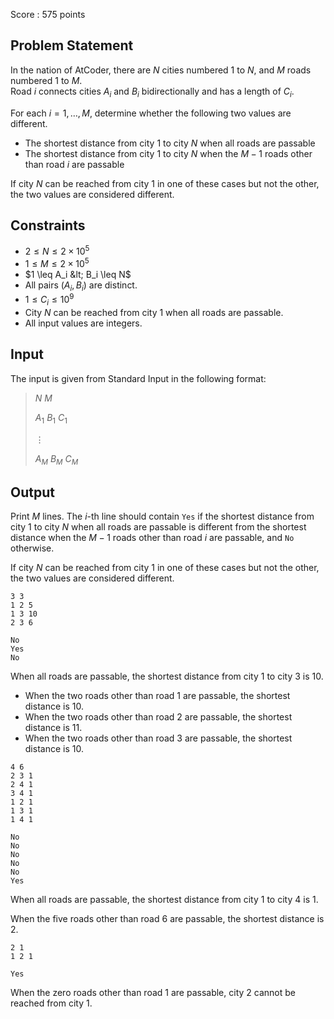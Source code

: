 Score : $575$ points

## Problem Statement

In the nation of AtCoder, there are $N$ cities numbered $1$ to $N$, and $M$ roads numbered $1$ to $M$.<br>
Road $i$ connects cities $A_i$ and $B_i$ bidirectionally and has a length of $C_i$.

For each $i = 1, \ldots, M$, determine whether the following two values are different.

- The shortest distance from city $1$ to city $N$ when all roads are passable
- The shortest distance from city $1$ to city $N$ when the $M - 1$ roads other than road $i$ are passable

If city $N$ can be reached from city $1$ in one of these cases but not the other, the two values are considered different.

## Constraints

- $2 \leq N \leq 2 \times 10^5$
- $1 \leq M \leq 2 \times 10^5$
- $1 \leq A_i &lt; B_i \leq N$
- All pairs $(A_i, B_i)$ are distinct.
- $1 \leq C_i \leq 10^9$
- City $N$ can be reached from city $1$ when all roads are passable.
- All input values are integers.

## Input

The input is given from Standard Input in the following format:

> $N$ $M$
> 
> $A_1$ $B_1$ $C_1$
> 
> $\vdots$
> 
> $A_M$ $B_M$ $C_M$

## Output

Print $M$ lines. The $i$-th line should contain `Yes` if the shortest distance from city $1$ to city $N$ when all roads are passable is different from the shortest distance when the $M - 1$ roads other than road $i$ are passable, and `No` otherwise.

If city $N$ can be reached from city $1$ in one of these cases but not the other, the two values are considered different.

```input1
3 3
1 2 5
1 3 10
2 3 6
```

```output1
No
Yes
No
```

When all roads are passable, the shortest distance from city $1$ to city $3$ is $10$.

- When the two roads other than road $1$ are passable, the shortest distance is $10$.
- When the two roads other than road $2$ are passable, the shortest distance is $11$.
- When the two roads other than road $3$ are passable, the shortest distance is $10$.

```input2
4 6
2 3 1
2 4 1
3 4 1
1 2 1
1 3 1
1 4 1
```

```output2
No
No
No
No
No
Yes
```

When all roads are passable, the shortest distance from city $1$ to city $4$ is $1$.

When the five roads other than road $6$ are passable, the shortest distance is $2$.

```input3
2 1
1 2 1
```

```output3
Yes
```

When the zero roads other than road $1$ are passable, city $2$ cannot be reached from city $1$.